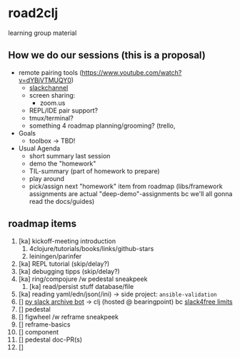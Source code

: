 # road2clj
learning group material

## How we do our sessions (this is a proposal)
* remote pairing tools (https://www.youtube.com/watch?v=dYBjVTMUQY0)
  * [slackchannel](https://join.slack.com/t/cljsealteam6/shared_invite/enQtMzc5NzkyNzc1MDg5LWM2N2I2NDlkODI0ZjliZWM2MmI4NDRhYTg1MmQ2MzdjOGQ3MzkzYWZlZmJlM2JkNGQ3ZDlkODI0NjMwOGQ2YmQ)
  * screen sharing: 
    * zoom.us
  * REPL/IDE pair support?
  * tmux/terminal?
  * something 4 roadmap planning/grooming? (trello, 
* Goals
  * toolbox -> TBD!
* Usual Agenda
  * short summary last session
  * demo the "homework"
  * TIL-summary (part of homework to prepare)
  * play around
  * pick/assign next "homework" item from roadmap (libs/framework assignments are actual "deep-demo"-assignments bc we'll all gonna read the docs/guides)

## roadmap items
1. [ka] kickoff-meeting introduction
    1. 4clojure/tutorials/books/links/github-stars
    1. leiningen/parinfer
1. [ka] REPL tutorial (skip/delay?)
1. [ka] debugging tipps (skip/delay?)
1. [ka] ring/compojure /w pedestal sneakpeek
    1. [ka] read/persist stuff database/file
1. [ka] reading yaml/edn/json(/ini) -> side project: `ansible-validation`
1. [] [py slack archive bot](https://github.com/docmarionum1/slack-archive-bot) -> clj (hosted @ bearingpoint) bc [slack4free limits](https://get.slack.help/hc/en-us/articles/115002422943-Message-and-storage-limits-on-the-Free-plan)
1. [] pedestal
1. [] figwheel /w reframe sneakpeek
1. [] reframe-basics
1. [] component
1. [] pedestal doc-PR(s)
1. [] 

## 
